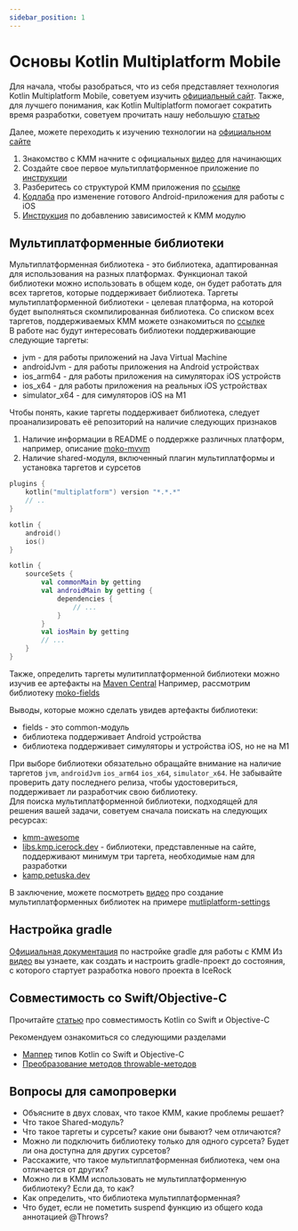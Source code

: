 ```yaml
---
sidebar_position: 1
---
```


# Основы Kotlin Multiplatform Mobile

Для начала, чтобы разобраться, что из себя представляет технология Kotlin Multiplatform Mobile, советуем изучить [официальный сайт](https://kotlinlang.org/lp/mobile/).
Также, для лучшего понимания, как Kotlin Multiplatform помогает сократить время разработки, советуем прочитать нашу небольшую [статью](https://vc.ru/services/167078-kak-kotlin-multiplatform-pomogaet-sokratit-vremya-razrabotki-prilozheniy)

Далее, можете переходить к изучению технологии на [официальном сайте](https://kotlinlang.org/docs/mpp-intro.html)

1. Знакомство с KMM начните с официальных [видео](https://www.youtube.com/playlist?list=PLlFc5cFwUnmy_oVc9YQzjasSNoAk4hk_C) для начинающих 
1. Создайте свое первое мультиплатформенное приложение по [инструкции](https://kotlinlang.org/docs/kmm-create-first-app.html)
1. Разберитесь со структурой KMM приложения по [ссылке](https://kotlinlang.org/docs/kmm-understand-project-structure.html)
1. [Кодлаба](https://kotlinlang.org/docs/kmm-integrate-in-existing-app.html) про изменение готового Android-приложения для работы с iOS
1. [Инструкция](https://kotlinlang.org/docs/kmm-add-dependencies.html) по добавлению зависимостей к KMM модулю

## Мультиплатформенные библиотеки
 
Мультиплатформенная библиотека - это библиотека, адаптированная для использования на разных платформах. Функционал такой библиотеки можно использовать в общем коде, он будет работать для всех таргетов, которые поддерживает библиотека.
Таргеты мультиплатформенной библиотеки - целевая платформа, на которой будет выполняться скомпилированная библиотека. Со списком всех таргетов, поддерживаемых KMM можете ознакомиться по [ссылке](https://kotlinlang.org/docs/mpp-supported-platforms.html)  
В работе нас будут интересовать библиотеки поддерживающие следующие таргеты:
- jvm - для работы приложений на Java Virtual Machine
- androidJvm - для работы приложения на Android устройствах
- ios_arm64 - для работы приложения на симуляторах iOS устройств
- ios_x64 - для работы приложения на реальных iOS устройствах
- simulator_x64 - для симуляторов iOS на M1

Чтобы понять, какие таргеты поддерживает библиотека, следует проанализировать её репозиторий на наличие следующих признаков
1. Наличие информации в README о поддержке различных платформ, например, описание [moko-mvvm](https://github.com/icerockdev/moko-mvvm#mobile-kotlin-model-view-viewmodel-architecture-components)
1. Наличие shared-модуля, включенный плагин мультиплатформы и установка таргетов и сурсетов
```kotlin
plugins {
    kotlin("multiplatform") version "*.*.*"
    // ..
}

kotlin {
    android()
    ios()
}
```

```kotlin
kotlin {
    sourceSets {
        val commonMain by getting
        val androidMain by getting {
            dependencies {
                // ...
            }
        }
        val iosMain by getting
        // ...
    }
}
```

Также, определить таргеты мулитиплатформенной библиотеки можно изучив ее артефакты на [Maven Central](https://search.maven.org/)
Например, рассмотрим библиотеку [moko-fields](https://search.maven.org/search?q=g:dev.icerock.moko%20fields)

Выводы, которые можно сделать увидев артефакты библиотеки:
- fields - это common-модуль
- библиотека поддерживает Android устройства
- библиотека поддерживает симуляторы и устройства iOS, но не на M1

При выборе библиотеки обязательно обращайте внимание на наличие таргетов `jvm`, `androidJvm` `ios_arm64` `ios_x64`, `simulator_x64`. Не забывайте проверить дату последнего релиза, чтобы удостовериться, поддерживает ли разработчик свою библиотеку.  
Для поиска мультиплатформенной библиотеки, подходящей для решения вашей задачи, советуем сначала поискать на следующих ресурсах:
- [kmm-awesome](https://github.com/terrakok/kmm-awesome)
- [libs.kmp.icerock.dev](https://libs.kmp.icerock.dev) - библиотеки, представленные на сайте, поддерживают минимум три таргета, необходимые нам для разработки
- [kamp.petuska.dev](https://kamp.petuska.dev/)

В заключение, можете посмотреть [видео](https://youtu.be/jAIuy91YWfU) про создание мультиплатформенных библиотек на примере [mutliplatform-settings](https://github.com/russhwolf/multiplatform-settings)  

## Настройка gradle

[Официальная документация](https://kotlinlang.org/docs/mpp-dsl-reference.html) по настройке gradle для работы с KMM
Из [видео](https://youtu.be/23BJW4w0gkY) вы узнаете, как создать и настроить gradle-проект до состояния, с которого стартует разработка нового проекта в IceRock

## Совместимость со Swift/Objective-C

Прочитайте [статью](https://kotlinlang.org/docs/native-objc-interop.html) про совместимость Kotlin со Swift и Objective-C

Рекомендуем ознакомиться со следующими разделами
- [Маппер](https://kotlinlang.org/docs/native-objc-interop.html#mappings) типов Kotlin со Swift и Objective-C 
- [Преобразование методов throwable-методов](https://kotlinlang.org/docs/native-objc-interop.html#errors-and-exceptions)

## Вопросы для самопроверки
- Объясните в двух словах, что такое KMM, какие проблемы решает?
- Что такое Shared-модуль?  
- Что такое таргеты и сурсеты? какие они бывают? чем отличаются?
- Можно ли подключить библиотеку только для одного сурсета? Будет ли она доступна для других сурсетов?
- Расскажите, что такое мультиплатформенная библиотека, чем она отличается от других?
- Можно ли в KMM использовать не мультиплатформенную библиотеку? Если да, то как? 
- Как определить, что библиотека мультиплатформенная? 
- Что будет, если не пометить suspend функцию из общего кода аннотацией @Throws? 